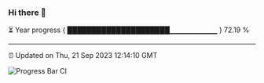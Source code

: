 ### Hi there 👋

⏳ Year progress { █████████████████████▁▁▁▁▁▁▁▁▁ } 72.19 %

---

⏰ Updated on Thu, 21 Sep 2023 12:14:10 GMT

![Progress Bar CI](https://github.com/Shyam-Makwana/GitHub-Actions-Demo/workflows/Progress%20Bar%20CI/badge.svg)
